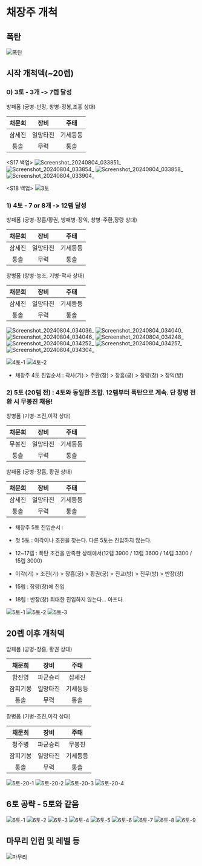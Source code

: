 # 채장주 개척

## 폭탄

![폭탄](https://github.com/user-attachments/assets/fa6781c4-3494-48eb-b0f3-5dbaf2af6a4a)

## 시작 개척덱(~20렙)

### 0) 3토 - 3개 -> 7렙 달성

방패폼 (궁병-반장, 창병-정봉,조홍 상대)

채문희|장비|주태
|:---:|:---:|:---:|
삼세진|일망타진|기세등등
통솔|무력|통솔

<S17 백업>
![Screenshot_20240804_033851_ ](https://github.com/user-attachments/assets/3f1a312c-0e8a-43ce-93a2-e69ad1b85d70)
![Screenshot_20240804_033854_ ](https://github.com/user-attachments/assets/4cf36b9b-803b-45a2-ab28-102d0b6c1a0f)
![Screenshot_20240804_033858_ ](https://github.com/user-attachments/assets/ae2c7444-26ac-4c91-9abb-0d432a46976b)
![Screenshot_20240804_033904_ ](https://github.com/user-attachments/assets/a3a31f65-a7af-4ed7-ba52-02ef1a49e0e5)

<S18 백업>
![3토](https://github.com/user-attachments/assets/eaa24206-7350-48fc-a05f-db0a7ee2cd79)


### 1) 4토 - 7 or 8개 -> 12렙 달성

방패폼 (궁병-장흠/황권, 방패병-장익, 창병-주환,장량 상대)

채문희|장비|주태
|:---:|:---:|:---:|
삼세진|일망타진|기세등등
통솔|무력|통솔

창병폼 (창병-능조, 기병-곽사 상대)

채문희|장비|주태
|:---:|:---:|:---:|
삼세진|일망타진|기세등등
통솔|무력|통솔

<S17>

![Screenshot_20240804_034036_ ](https://github.com/user-attachments/assets/faf969e2-c5a4-4130-b2ab-7524964199e5)
![Screenshot_20240804_034040_ ](https://github.com/user-attachments/assets/7a32a84c-d7c7-449b-93d2-fb39627ada28)
![Screenshot_20240804_034046_ ](https://github.com/user-attachments/assets/0b2c0f43-e0b6-49be-afe1-ffb58c0109b2)
![Screenshot_20240804_034248_ ](https://github.com/user-attachments/assets/e527646b-d315-402d-9320-53a9bf870170)
![Screenshot_20240804_034252_ ](https://github.com/user-attachments/assets/bfad50ac-2397-4c1e-b24b-c7f53cbba2f1)
![Screenshot_20240804_034257_ ](https://github.com/user-attachments/assets/adeeeb49-208d-4b49-bde3-5aa1fa9584ce)
![Screenshot_20240804_034304_ ](https://github.com/user-attachments/assets/5d054e47-7a07-47e4-994c-bc409d84352e)

<S18>

![4토-1](https://github.com/user-attachments/assets/44dea8de-4d4d-4108-baad-6b3b6fc79ae4)
![4토-2](https://github.com/user-attachments/assets/9b0143ff-a023-41eb-85ad-ba9a2a5f1a4e)

* 채장주 4토 진입순서 : 곽사(기) > 주환(창) > 장흠(궁) > 장량(창) > 장익(방)

### 2) 5토 (20렙 전) : 4토와 동일한 조합. 12렙부터 폭탄으로 계속. 단 창병 전환 시 무봉진 채용!

창병폼 (기병-조진,이각 상대)

채문희|장비|주태
|:---:|:---:|:---:|
무봉진|일망타진|기세등등
통솔|무력|통솔

밤패폼 (궁병-장흠, 황권 상대)

채문희|장비|주태
|:---:|:---:|:---:|
삼세진|일망타진|기세등등
통솔|무력|통솔

* 채장주 5토 진입순서 :
* 첫 5토 : 이각이나 조진을 찾는다. 다른 5토는 진입하지 않는다.
* 12~17렙 : 폭탄 조건을 만족한 상태에서(12렙 3900 / 13렙 3600 / 14렙 3300 / 15렙 3000)
* 이각(기) > 조진(기) > 장흠(궁) > 황권(궁) > 진교(방) > 진무(방) > 반장(창)

* 15렙 : 장량(창)에 진입
* 18렙 : 반장(창) 최대한 진입하지 않는다... 아프다.

![5토-1](https://github.com/user-attachments/assets/5d0037f8-c4e3-47f0-a74d-f385e7eff92e)
![5토-2](https://github.com/user-attachments/assets/11bdd540-79e7-46b2-ae53-e329ad418b4e)
![5토-3](https://github.com/user-attachments/assets/5f31d690-4648-403d-9311-7337ba1610cd)

## 20렙 이후 개척덱

밤패폼 (궁병-장흠, 황권 상대)

채문희|장비|주태
|:---:|:---:|:---:|
함진영|파군승리|삼세진
잠피기봉|일망타진|기세등등
통솔|무력|통솔

창병폼 (기병-조진,이각 상대)

채문희|장비|주태
|:---:|:---:|:---:|
청주병|파군승리|무봉진
잠피기봉|일망타진|기세등등
통솔|무력|통솔

![5토-20-1](https://github.com/user-attachments/assets/cb02eeec-7797-4e4f-a3a8-10317b065e08)
![5토-20-2](https://github.com/user-attachments/assets/4d8606ef-69db-4b1d-899f-b1d7e812b49e)
![5토-20-3](https://github.com/user-attachments/assets/4ad860b7-c667-4a16-993e-c2ebef13c3a6)
![5토-20-4](https://github.com/user-attachments/assets/20afbdc0-3b5f-4b5e-a4d4-10555e902ad3)

## 6토 공략 - 5토와 같음

![6토-1](https://github.com/user-attachments/assets/43e93da8-fe74-45da-b969-e7f09bc9c5d9)
![6토-2](https://github.com/user-attachments/assets/ba1c5254-9197-4391-9e6d-fcbce57078d7)
![6토-3](https://github.com/user-attachments/assets/8c22d38b-a07a-4b91-ae42-e6a5e4b48a4c)
![6토-4](https://github.com/user-attachments/assets/8d7e10f9-c43b-4c2f-ab64-4c6f8a99c0d8)
![6토-5](https://github.com/user-attachments/assets/f0d5ad77-41f6-4e38-9343-16dd0b11d636)
![6토-6](https://github.com/user-attachments/assets/feea7a82-1367-4615-bea6-fd4f85f34766)
![6토-7](https://github.com/user-attachments/assets/8f9ea1d4-18d9-454a-a248-cbbbda5191eb)
![6토-8](https://github.com/user-attachments/assets/8bb7d8db-f812-422a-a200-7a37dd7276a1)
![6토-9](https://github.com/user-attachments/assets/cf58b654-97f9-41b3-ab20-bcb04e8a4ca8)

## 마무리 인컴 및 레벨 등

![마무리](https://github.com/user-attachments/assets/23990e17-b705-4e04-84d1-8771f43913e3)


